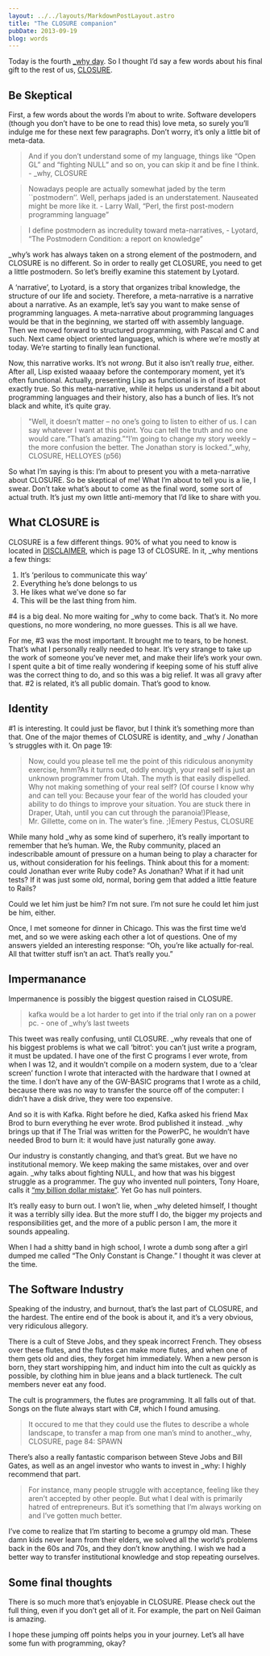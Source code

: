 ```yaml
---
layout: ../../layouts/MarkdownPostLayout.astro
title: "The CLOSURE companion"
pubDate: 2013-09-19
blog: words
---
```



Today is the fourth [_why day](http://whyday.org/). So I thought I’d say a few words about his final gift to the rest of us, [CLOSURE](http://words.steveklabnik.com/closure).

## Be Skeptical

First, a few words about the words I’m about to write. Software developers (though you don’t have to be one to read this) love meta, so surely you’ll indulge me for these next few paragraphs. Don’t worry, it’s only a little bit of meta-data.

> And if you don’t understand some of my language, things like “Open GL” and “fighting NULL” and so on, you can skip it and be fine I think. - _why, CLOSURE
> 

> Nowadays people are actually somewhat jaded by the term ``postmodern’’. Well, perhaps jaded is an understatement. Nauseated might be more like it. - Larry Wall, “Perl, the first post-modern programming language”
> 

> I define postmodern as incredulity toward meta-narratives, - Lyotard, “The Postmodern Condition: a report on knowledge”
> 

_why’s work has always taken on a strong element of the postmodern, and CLOSURE is no different. So in order to really get CLOSURE, you need to get a little postmodern. So let’s breifly examine this statement by Lyotard.

A ‘narrative’, to Lyotard, is a story that organizes tribal knowledge, the structure of our life and society. Therefore, a meta-narrative is a narrative about a narrative. As an example, let’s say you want to make sense of programming languages. A meta-narrative about programming languages would be that in the beginning, we started off with assembly language. Then we moved forward to structured programming, with Pascal and C and such. Next came object oriented languages, which is where we’re mostly at today. We’re starting to finally lean functional.

Now, this narrative works. It’s not *wrong*. But it also isn’t really *true*, either. After all, Lisp existed waaaay before the contemporary moment, yet it’s often functional. Actually, presenting Lisp as functional is in of itself not exactly true. So this meta-narrative, while it helps us understand a bit about programming languages and their history, also has a bunch of lies. It’s not black and white, it’s quite gray.

> "Well, it doesn’t matter – no one’s going to listen to either of us. I can say whatever I want at this point. You can tell the truth and no one would care.“That’s amazing.”“I’m going to change my story weekly – the more confusion the better. The Jonathan story is locked.”_why, CLOSURE, HELLOYES (p56)
> 

So what I’m saying is this: I’m about to present you with a meta-narrative about CLOSURE. So be skeptical of me! What I’m about to tell you is a lie, I swear. Don’t take what’s about to come as the final word, some sort of actual truth. It’s just my own little anti-memory that I’d like to share with you.

## What CLOSURE is

CLOSURE is a few different things. 90% of what you need to know is located in [DISCLAIMER](https://github.com/steveklabnik/CLOSURE/blob/master/PDF/DISCLAIMER.pdf), which is page 13 of CLOSURE. In it, _why mentions a few things:

1. It’s ‘perilous to communicate this way’
2. Everything he’s done belongs to us
3. He likes what we’ve done so far
4. This will be the last thing from him.

#4 is a big deal. No more waiting for _why to come back. That’s it. No more questions, no more wondering, no more guesses. This is all we have.

For me, #3 was the most important. It brought me to tears, to be honest. That’s what I personally really needed to hear. It’s very strange to take up the work of someone you’ve never met, and make their life’s work your own. I spent quite a bit of time really wondering if keeping some of his stuff alive was the correct thing to do, and so this was a big relief. It was all gravy after that. #2 is related, it’s all public domain. That’s good to know.

## Identity

#1 is interesting. It could just be flavor, but I think it’s something more than that. One of the major themes of CLOSURE is identity, and _why / Jonathan ’s struggles with it. On page 19:

> Now, could you please tell me the point of this ridiculous anonymity exercise, hmm?As it turns out, oddly enough, your real self is just an unknown programmer from Utah. The myth is that easily dispelled. Why not making something of your real self? (Of course I know why and can tell you: Because your fear of the world has clouded your ability to do things to improve your situation. You are stuck there in Draper, Utah, until you can cut through the paranoia!)Please, Mr. Gillette, come on in. The water’s fine. ;)Emery Pestus, CLOSURE
> 

While many hold _why as some kind of superhero, it’s really important to remember that he’s human. We, the Ruby community, placed an indescribable amount of pressure on a human being to play a character for us, without consideration for his feelings. Think about this for a moment: could Jonathan ever write Ruby code? As Jonathan? What if it had unit tests? If it was just some old, normal, boring gem that added a little feature to Rails?

Could we let him just be him? I’m not sure. I’m not sure he could let him just be him, either.

Once, I met someone for dinner in Chicago. This was the first time we’d met, and so we were asking each other a lot of questions. One of my answers yielded an interesting response: “Oh, you’re like actually for-real. All that twitter stuff isn’t an act. That’s really you.”

## Impermanance

Impermanence is possibly the biggest question raised in CLOSURE.

> kafka would be a lot harder to get into if the trial only ran on a power pc. - one of _why’s last tweets
> 

This tweet was really confusing, until CLOSURE. _why reveals that one of his biggest problems is what we call ‘bitrot’: you can’t just write a program, it must be updated. I have one of the first C programs I ever wrote, from when I was 12, and it wouldn’t compile on a modern system, due to a ‘clear screen’ function I wrote that interacted with the hardware that I owned at the time. I don’t have any of the GW-BASIC programs that I wrote as a child, because there was no way to transfer the source off of the computer: I didn’t have a disk drive, they were too expensive.

And so it is with Kafka. Right before he died, Kafka asked his friend Max Brod to burn everything he ever wrote. Brod published it instead. _why brings up that if The Trial was written for the PowerPC, he wouldn’t have needed Brod to burn it: it would have just naturally gone away.

Our industry is constantly changing, and that’s great. But we have no institutional memory. We keep making the same mistakes, over and over again. _why talks about fighting NULL, and how that was his biggest struggle as a programmer. The guy who invented null pointers, Tony Hoare, calls it [“my billion dollar mistake”](http://www.infoq.com/presentations/Null-References-The-Billion-Dollar-Mistake-Tony-Hoare). Yet Go has null pointers.

It’s really easy to burn out. I won’t lie, when _why deleted himself, I thought it was a terribly silly idea. But the more stuff I do, the bigger my projects and responsibilities get, and the more of a public person I am, the more it sounds appealing.

When I had a shitty band in high school, I wrote a dumb song after a girl dumped me called “The Only Constant is Change.” I thought it was clever at the time.

## The Software Industry

Speaking of the industry, and burnout, that’s the last part of CLOSURE, and the hardest. The entire end of the book is about it, and it’s a very obvious, very ridiculous allegory.

There is a cult of Steve Jobs, and they speak incorrect French. They obsess over these flutes, and the flutes can make more flutes, and when one of them gets old and dies, they forget him immediately. When a new person is born, they start worshipping him, and induct him into the cult as quickly as possible, by clothing him in blue jeans and a black turtleneck. The cult members never eat any food.

The cult is programmers, the flutes are programming. It all falls out of that. Songs on the flute always start with C#, which I found amusing.

> It occured to me that they could use the flutes to describe a whole landscape, to transfer a map from one man’s mind to another._why, CLOSURE, page 84: SPAWN
> 

There’s also a really fantastic comparison between Steve Jobs and Bill Gates, as well as an angel investor who wants to invest in _why: I highly recommend that part.

> For instance, many people struggle with acceptance, feeling like they aren’t accepted by other people. But what I deal with is primarily hatred of entrepreneurs. But it’s something that I’m always working on and I’ve gotten much better.
> 

I’ve come to realize that I’m starting to become a grumpy old man. These damn kids never learn from their elders, we solved all the world’s problems back in the 60s and 70s, and they don’t know anything. I wish we had a better way to transfer institutional knowledge and stop repeating ourselves.

## Some final thoughts

There is so much more that’s enjoyable in CLOSURE. Please check out the full thing, even if you don’t get all of it. For example, the part on Neil Gaiman is amazing.

I hope these jumping off points helps you in your journey. Let’s all have some fun with programming, okay?
